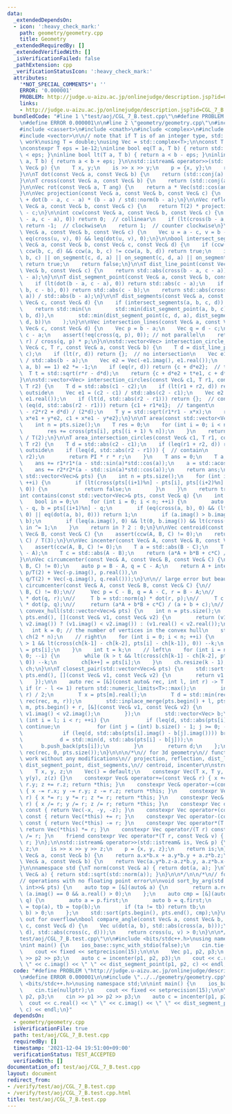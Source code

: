 ```yaml
---
data:
  _extendedDependsOn:
  - icon: ':heavy_check_mark:'
    path: geometry/geometry.cpp
    title: Geometry
  _extendedRequiredBy: []
  _extendedVerifiedWith: []
  _isVerificationFailed: false
  _pathExtension: cpp
  _verificationStatusIcon: ':heavy_check_mark:'
  attributes:
    '*NOT_SPECIAL_COMMENTS*': ''
    ERROR: '0.000001'
    PROBLEM: http://judge.u-aizu.ac.jp/onlinejudge/description.jsp?id=CGL_7_B
    links:
    - http://judge.u-aizu.ac.jp/onlinejudge/description.jsp?id=CGL_7_B
  bundledCode: "#line 1 \"test/aoj/CGL_7_B.test.cpp\"\n#define PROBLEM \"http://judge.u-aizu.ac.jp/onlinejudge/description.jsp?id=CGL_7_B\"\
    \n#define ERROR 0.000001\n\n#line 2 \"geometry/geometry.cpp\"\n#include <algorithm>\n\
    #include <cassert>\n#include <cmath>\n#include <complex>\n#include <iostream>\n\
    #include <vector>\n\n// note that if T is of an integer type, std::abs does not\
    \ work\nusing T = double;\nusing Vec = std::complex<T>;\n\nconst T PI = std::acos(-1);\n\
    \nconstexpr T eps = 1e-12;\ninline bool eq(T a, T b) { return std::abs(a - b)\
    \ < eps; }\ninline bool lt(T a, T b) { return a < b - eps; }\ninline bool leq(T\
    \ a, T b) { return a < b + eps; }\n\nstd::istream& operator>>(std::istream& is,\
    \ Vec& p) {\n    T x, y;\n    is >> x >> y;\n    p = {x, y};\n    return is;\n\
    }\n\nT dot(const Vec& a, const Vec& b) {\n    return (std::conj(a) * b).real();\n\
    }\n\nT cross(const Vec& a, const Vec& b) {\n    return (std::conj(a) * b).imag();\n\
    }\n\nVec rot(const Vec& a, T ang) {\n    return a * Vec(std::cos(ang), std::sin(ang));\n\
    }\n\nVec projection(const Vec& a, const Vec& b, const Vec& c) {\n    return a\
    \ + dot(b - a, c - a) * (b - a) / std::norm(b - a);\n}\n\nVec reflection(const\
    \ Vec& a, const Vec& b, const Vec& c) {\n    return T(2) * projection(a, b, c)\
    \ - c;\n}\n\nint ccw(const Vec& a, const Vec& b, const Vec& c) {\n    if (eq(cross(b\
    \ - a, c - a), 0)) return 0;  // collinear\n    if (lt(cross(b - a, c - a), 0))\
    \ return -1;  // clockwise\n    return 1;  // counter clockwise\n}\n\nbool on_segment(const\
    \ Vec& a, const Vec& b, const Vec& c) {\n    Vec u = a - c, v = b - c;\n    return\
    \ eq(cross(u, v), 0) && leq(dot(u, v), 0);\n}\n\nbool intersect_segments(const\
    \ Vec& a, const Vec& b, const Vec& c, const Vec& d) {\n    if (ccw(a, c, d) !=\
    \ ccw(b, c, d) && ccw(a, b, c) != ccw(a, b, d)) return true;\n    if (on_segment(a,\
    \ b, c) || on_segment(c, d, a) || on_segment(c, d, a) || on_segment(c, d, b))\
    \ return true;\n    return false;\n}\n\nT dist_line_point(const Vec& a, const\
    \ Vec& b, const Vec& c) {\n    return std::abs(cross(b - a, c - a)) / std::abs(b\
    \ - a);\n}\n\nT dist_segment_point(const Vec& a, const Vec& b, const Vec& c) {\n\
    \    if (lt(dot(b - a, c - a), 0)) return std::abs(c - a);\n    if (lt(dot(a -\
    \ b, c - b), 0)) return std::abs(c - b);\n    return std::abs(cross(b - a, c -\
    \ a)) / std::abs(b - a);\n}\n\nT dist_segments(const Vec& a, const Vec& b, const\
    \ Vec& c, const Vec& d) {\n    if (intersect_segments(a, b, c, d)) return T(0);\n\
    \    return std::min(\n        std::min(dist_segment_point(a, b, c), dist_segment_point(a,\
    \ b, d)),\n        std::min(dist_segment_point(c, d, a), dist_segment_point(c,\
    \ d, b))\n    );\n}\n\nVec intersection_lines(const Vec& a, const Vec& b, const\
    \ Vec& c, const Vec& d) {\n    Vec p = b - a;\n    Vec q = d - c;\n    Vec r =\
    \ c - a;\n    assert(!eq(cross(q, p), 0)); // not parallel\n    return a + cross(q,\
    \ r) / cross(q, p) * p;\n}\n\nstd::vector<Vec> intersection_circle_line(const\
    \ Vec& c, T r, const Vec& a, const Vec& b) {\n    T d = dist_line_point(a, b,\
    \ c);\n    if (lt(r, d)) return {};  // no intersection\n    Vec e1 = (b - a)\
    \ / std::abs(b - a);\n    Vec e2 = Vec(-e1.imag(), e1.real());\n    if (ccw(c,\
    \ a, b) == 1) e2 *= -1;\n    if (eq(r, d)) return {c + d*e2};  // tangent\n  \
    \  T t = std::sqrt(r*r - d*d);\n    return {c + d*e2 + t*e1, c + d*e2 - t*e1};\n\
    }\n\nstd::vector<Vec> intersection_circles(const Vec& c1, T r1, const Vec& c2,\
    \ T r2) {\n    T d = std::abs(c1 - c2);\n    if (lt(r1 + r2, d)) return {};  //\
    \ outside\n    Vec e1 = (c2 - c1) / std::abs(c2 - c1);\n    Vec e2 = Vec(-e1.imag(),\
    \ e1.real());\n    if (lt(d, std::abs(r2 - r1))) return {};  // contain\n    if\
    \ (eq(d, std::abs(r2 - r1))) return {c1 + r1*e1};  // tangent\n    T x = (r1*r1\
    \ - r2*r2 + d*d) / (2*d);\n    T y = std::sqrt(r1*r1 - x*x);\n    return {c1 +\
    \ x*e1 + y*e2, c1 + x*e1 - y*e2};\n}\n\nT area(const std::vector<Vec>& pts) {\n\
    \    int n = pts.size();\n    T res = 0;\n    for (int i = 0; i < n; ++i) {\n\
    \        res += cross(pts[i], pts[(i + 1) % n]);\n    }\n    return std::abs(res)\
    \ / T(2);\n}\n\nT area_intersection_circles(const Vec& c1, T r1, const Vec& c2,\
    \ T r2) {\n    T d = std::abs(c2 - c1);\n    if (leq(r1 + r2, d)) return 0;  //\
    \ outside\n    if (leq(d, std::abs(r2 - r1))) {  // contain\n        T r = std::min(r1,\
    \ r2);\n        return PI * r * r;\n    }\n    T ans = 0;\n    T a;\n    a = std::acos((r1*r1+d*d-r2*r2)/(2*r1*d));\n\
    \    ans += r1*r1*(a - std::sin(a)*std::cos(a));\n    a = std::acos((r2*r2+d*d-r1*r1)/(2*r2*d));\n\
    \    ans += r2*r2*(a - std::sin(a)*std::cos(a));\n    return ans;\n}\n\nbool is_convex(const\
    \ std::vector<Vec>& pts) {\n    int n = pts.size();\n    for (int i = 0; i < n;\
    \ ++i) {\n        if (lt(cross(pts[(i+1)%n] - pts[i], pts[(i+2)%n] - pts[(i+1)%n]),\
    \ 0)) {\n            return false;\n        }\n    }\n    return true;\n}\n\n\
    int contains(const std::vector<Vec>& pts, const Vec& q) {\n    int n = pts.size();\n\
    \    bool in = 0;\n    for (int i = 0; i < n; ++i) {\n        auto a = pts[i]\
    \ - q, b = pts[(i+1)%n] - q;\n        if (eq(cross(a, b), 0) && (lt(dot(a, b),\
    \ 0) || eq(dot(a, b), 0))) return 1;\n        if (a.imag() > b.imag()) std::swap(a,\
    \ b);\n        if (leq(a.imag(), 0) && lt(0, b.imag()) && lt(cross(a, b), 0))\
    \ in ^= 1;\n    }\n    return in ? 2 : 0;\n}\n\nVec centroid(const Vec& A, const\
    \ Vec& B, const Vec& C) {\n    assert(ccw(A, B, C) != 0);\n    return (A + B +\
    \ C) / T(3);\n}\n\nVec incenter(const Vec& A, const Vec& B, const Vec& C) {\n\
    \    assert(ccw(A, B, C) != 0);\n    T a = std::abs(B - C);\n    T b = std::abs(C\
    \ - A);\n    T c = std::abs(A - B);\n    return (a*A + b*B + c*C) / (a + b + c);\n\
    }\n\nVec circumcenter(const Vec& A, const Vec& B, const Vec& C) {\n    assert(ccw(A,\
    \ B, C) != 0);\n    auto p = B - A, q = C - A;\n    return A + intersection_lines(p/T(2),\
    \ p/T(2) + Vec(-p.imag(), p.real()),\n                                  q/T(2),\
    \ q/T(2) + Vec(-q.imag(), q.real()));\n}\n\n// large error but beautiful\n// Vec\
    \ circumcenter(const Vec& A, const Vec& B, const Vec& C) {\n//     assert(ccw(A,\
    \ B, C) != 0);\n//     Vec p = C - B, q = A - C, r = B - A;\n//     T a = std::norm(p)\
    \ * dot(q, r);\n//     T b = std::norm(q) * dot(r, p);\n//     T c = std::norm(r)\
    \ * dot(p, q);\n//     return (a*A + b*B + c*C) / (a + b + c);\n// }\n\nstd::vector<Vec>\
    \ convex_hull(std::vector<Vec>& pts) {\n    int n = pts.size();\n    std::sort(pts.begin(),\
    \ pts.end(), [](const Vec& v1, const Vec& v2) {\n        return (v1.imag() !=\
    \ v2.imag()) ? (v1.imag() < v2.imag()) : (v1.real() < v2.real());\n    });\n \
    \   int k = 0; // the number of vertices in the convex hull\n    std::vector<Vec>\
    \ ch(2 * n);\n    // right\n    for (int i = 0; i < n; ++i) {\n        while (k\
    \ > 1 && lt(cross(ch[k-1] - ch[k-2], pts[i] - ch[k-1]), 0)) --k;\n        ch[k++]\
    \ = pts[i];\n    }\n    int t = k;\n    // left\n    for (int i = n - 2; i >=\
    \ 0; --i) {\n        while (k > t && lt(cross(ch[k-1] - ch[k-2], pts[i] - ch[k-1]),\
    \ 0)) --k;\n        ch[k++] = pts[i];\n    }\n    ch.resize(k - 1);\n    return\
    \ ch;\n}\n\nT closest_pair(std::vector<Vec>& pts) {\n    std::sort(pts.begin(),\
    \ pts.end(), [](const Vec& v1, const Vec& v2) {\n        return v1.real() < v2.real();\n\
    \    });\n\n    auto rec = [&](const auto& rec, int l, int r) -> T {\n       \
    \ if (r - l <= 1) return std::numeric_limits<T>::max();\n        int m = (l +\
    \ r) / 2;\n        T x = pts[m].real();\n        T d = std::min(rec(rec, l, m),\
    \ rec(rec, m, r));\n        std::inplace_merge(pts.begin() + l, pts.begin() +\
    \ m, pts.begin() + r, [&](const Vec& v1, const Vec& v2) {\n            return\
    \ v1.imag() < v2.imag();\n        });\n        std::vector<Vec> b;\n        for\
    \ (int i = l; i < r; ++i) {\n            if (leq(d, std::abs(pts[i].real() - x)))\
    \ continue;\n            for (int j = (int) b.size() - 1; j >= 0; --j) {\n   \
    \             if (leq(d, std::abs(pts[i].imag() - b[j].imag()))) break;\n    \
    \            d = std::min(d, std::abs(pts[i] - b[j]));\n            }\n      \
    \      b.push_back(pts[i]);\n        }\n        return d;\n    };\n\n    return\
    \ rec(rec, 0, pts.size());\n}\n\n\n/*\n// for 3d geometry\n// functions that will\
    \ work without any modifications\n// projection, reflection, dist_line_point,\
    \ dist_segment_point, dist_segments,\n// centroid, incenter\n\nstruct Vec {\n\
    \    T x, y, z;\n    Vec() = default;\n    constexpr Vec(T x, T y, T z) : x(x),\
    \ y(y), z(z) {}\n    constexpr Vec& operator+=(const Vec& r) { x += r.x; y +=\
    \ r.y; z += r.z; return *this; }\n    constexpr Vec& operator-=(const Vec& r)\
    \ { x -= r.x; y -= r.y; z -= r.z; return *this; }\n    constexpr Vec& operator*=(T\
    \ r) { x *= r; y *= r; z *= r; return *this; }\n    constexpr Vec& operator/=(T\
    \ r) { x /= r; y /= r; z /= r; return *this; }\n    constexpr Vec operator-()\
    \ const { return Vec(-x, -y, -z); }\n    constexpr Vec operator+(const Vec& r)\
    \ const { return Vec(*this) += r; }\n    constexpr Vec operator-(const Vec& r)\
    \ const { return Vec(*this) -= r; }\n    constexpr Vec operator*(T r) const {\
    \ return Vec(*this) *= r; }\n    constexpr Vec operator/(T r) const { return Vec(*this)\
    \ /= r; }\n    friend constexpr Vec operator*(T r, const Vec& v) { return v *\
    \ r; }\n};\n\nstd::istream& operator>>(std::istream& is, Vec& p) {\n    T x, y,\
    \ z;\n    is >> x >> y >> z;\n    p = {x, y, z};\n    return is;\n}\n\nT dot(const\
    \ Vec& a, const Vec& b) {\n    return a.x*b.x + a.y*b.y + a.z*b.z;\n}\n\nVec cross(const\
    \ Vec& a, const Vec& b) {\n    return Vec(a.y*b.z-a.z*b.y, a.z*b.x-a.x*b.z, a.x*b.y-a.y*b.x);\n\
    }\n\nnamespace std {\nT norm(const Vec& a) { return dot(a, a); }\nT abs(const\
    \ Vec& a) { return std::sqrt(std::norm(a)); }\n}\n\n*/\n\n/*\n// for integer coordinates\n\
    // operations with no floating point error\n\nvoid sort_by_arg(std::vector<pair<Vec,\
    \ int>>& pts) {\n    auto top = [&](auto& a) {\n        return a.real() > 0 ||\
    \ (a.imag() == 0 && a.real() > 0);\n    };\n    auto cmp = [&](auto& p, auto&\
    \ q) {\n        auto a = p.first;\n        auto b = q.first;\n        bool ta\
    \ = top(a), tb = top(b);\n        if (ta != tb) return tb;\n        return cross(a,\
    \ b) > 0;\n    };\n    std::sort(pts.begin(), pts.end(), cmp);\n}\n\n// watch\
    \ out for overflow\nbool compare_angle(const Vec& a, const Vec& b, const Vec&\
    \ c, const Vec& d) {\n    Vec u(dot(a, b), std::abs(cross(a, b)));\n    Vec v(dot(c,\
    \ d), std::abs(cross(c, d)));\n    return cross(u, v) > 0;\n}\n\n*/\n#line 5 \"\
    test/aoj/CGL_7_B.test.cpp\"\n\n#include <bits/stdc++.h>\nusing namespace std;\n\
    \nint main() {\n    ios_base::sync_with_stdio(false);\n    cin.tie(nullptr);\n\
    \    cout << fixed << setprecision(15);\n\n\n    Vec p1, p2, p3;\n    cin >> p1\
    \ >> p2 >> p3;\n    auto c = incenter(p1, p2, p3);\n    cout << c.real() << \"\
    \ \" << c.imag() << \" \" << dist_segment_point(p1, p2, c) << endl;\n}\n"
  code: "#define PROBLEM \"http://judge.u-aizu.ac.jp/onlinejudge/description.jsp?id=CGL_7_B\"\
    \n#define ERROR 0.000001\n\n#include \"../../geometry/geometry.cpp\"\n\n#include\
    \ <bits/stdc++.h>\nusing namespace std;\n\nint main() {\n    ios_base::sync_with_stdio(false);\n\
    \    cin.tie(nullptr);\n    cout << fixed << setprecision(15);\n\n\n    Vec p1,\
    \ p2, p3;\n    cin >> p1 >> p2 >> p3;\n    auto c = incenter(p1, p2, p3);\n  \
    \  cout << c.real() << \" \" << c.imag() << \" \" << dist_segment_point(p1, p2,\
    \ c) << endl;\n}"
  dependsOn:
  - geometry/geometry.cpp
  isVerificationFile: true
  path: test/aoj/CGL_7_B.test.cpp
  requiredBy: []
  timestamp: '2021-12-04 19:51:00+09:00'
  verificationStatus: TEST_ACCEPTED
  verifiedWith: []
documentation_of: test/aoj/CGL_7_B.test.cpp
layout: document
redirect_from:
- /verify/test/aoj/CGL_7_B.test.cpp
- /verify/test/aoj/CGL_7_B.test.cpp.html
title: test/aoj/CGL_7_B.test.cpp
---
```

